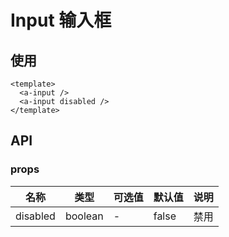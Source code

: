 # Input 输入框

## 使用

<a-input />
<a-input disabled/>

```vue
<template>
  <a-input />
  <a-input disabled />
</template>
```

## API

### props

| 名称     | 类型    | 可选值 | 默认值 | 说明 |
| -------- | ------- | ------ | ------ | ---- |
| disabled | boolean | -      | false  | 禁用 |
